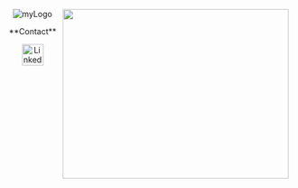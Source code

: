
<p align="center">
    <img href="https://github.com/pedromaranini" src="https://i.ibb.co/pn7Q2P5/myLogo.jpg" alt="myLogo" border="0">
    <img href="https://github.com/pedromaranini" align="right" width="400" height="300" src="https://media.giphy.com/media/iIqmM5tTjmpOB9mpbn/source.gif" />
</p>

<p align="center">
    **Contact**
</p>

<p align="center">
    <a href="https://www.linkedin.com/in/pedromaranini30/">
        <img alt="LinkedIn" width="38px" src="https://cdn.icon-icons.com/icons2/1269/PNG/512/1497553283-108_84845.png" />
    </a>
</p>



